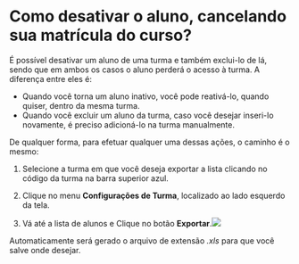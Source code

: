 # Como desativar o aluno, cancelando sua matrícula do curso?

É possível desativar um aluno de uma turma e também exclui-lo de lá, sendo que em ambos os casos o aluno perderá o acesso à turma. A diferença entre eles é:
  * Quando você torna um aluno inativo, você pode reativá-lo, quando quiser, dentro da mesma turma.
  * Quando você excluir um aluno da turma, caso você desejar inseri-lo novamente, é preciso adicioná-lo na turma manualmente.
 
De qualquer forma, para efetuar qualquer uma dessas ações, o caminho é o mesmo:

1. Selecione a turma em que você deseja exportar a lista clicando no código da turma na barra superior azul.

2. Clique no menu **Configurações de Turma**, localizado ao lado esquerdo da tela.

3. Vá até a lista de alunos e Clique no botão **Exportar**.![](https://raw.githubusercontent.com/mupi/readinweb-docs/master/images/remove-student.png)

Automaticamente será gerado o arquivo de extensão *.xls* para que você salve onde desejar.